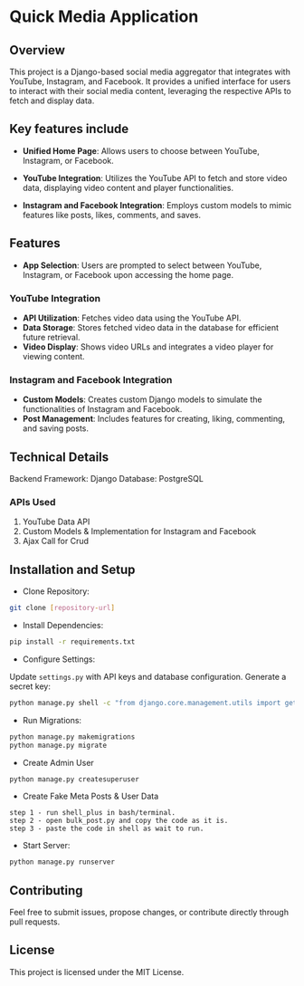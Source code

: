 # Quick Media Application

## Overview

This project is a Django-based social media aggregator that integrates with YouTube, Instagram, and Facebook. It provides a unified interface for users to interact with their social media content, leveraging the respective APIs to fetch and display data.

## Key features include

- **Unified Home Page**: Allows users to choose between YouTube, Instagram, or Facebook.

- **YouTube Integration**: Utilizes the YouTube API to fetch and store video data, displaying video content and player functionalities.

- **Instagram and Facebook Integration**: Employs custom models to mimic features like posts, likes, comments, and saves.

## Features

- **App Selection**: Users are prompted to select between YouTube, Instagram, or Facebook upon accessing the home page.

### YouTube Integration

- **API Utilization**: Fetches video data using the YouTube API.
- **Data Storage**: Stores fetched video data in the database for efficient future retrieval.
- **Video Display**: Shows video URLs and integrates a video player for viewing content.

### Instagram and Facebook Integration

- **Custom Models**: Creates custom Django models to simulate the functionalities of Instagram and Facebook.
- **Post Management**: Includes features for creating, liking, commenting, and saving posts.

## Technical Details

Backend Framework: Django
Database: PostgreSQL

### APIs Used

1. YouTube Data API
2. Custom Models & Implementation for Instagram and Facebook
3. Ajax Call for Crud

## Installation and Setup

- Clone Repository:

```bash
git clone [repository-url]
```

- Install Dependencies:

```bash
pip install -r requirements.txt
```

- Configure Settings:

Update `settings.py` with API keys and database configuration.
Generate a secret key:

```bash
python manage.py shell -c "from django.core.management.utils import get_random_secret_key; print(get_random_secret_key())"
```

- Run Migrations:

```bash
python manage.py makemigrations
python manage.py migrate
```

- Create Admin User

```bash
python manage.py createsuperuser
```

- Create Fake Meta Posts & User Data

```text
step 1 - run shell_plus in bash/terminal.
step 2 - open bulk_post.py and copy the code as it is.
step 3 - paste the code in shell as wait to run.
```

- Start Server:

```bash
python manage.py runserver
```

## Contributing

Feel free to submit issues, propose changes, or contribute directly through pull requests.

## License

This project is licensed under the MIT License.
